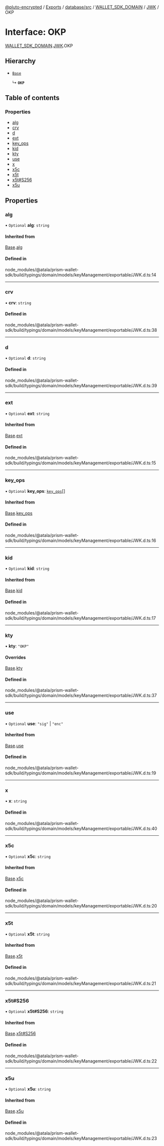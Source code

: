 [@pluto-encrypted](../README.md) / [Exports](../modules.md) / [database/src](../modules/database_src.md) / [WALLET\_SDK\_DOMAIN](../modules/database_src.WALLET_SDK_DOMAIN.md) / [JWK](../modules/database_src.WALLET_SDK_DOMAIN.JWK.md) / OKP

# Interface: OKP

[WALLET\_SDK\_DOMAIN](../modules/database_src.WALLET_SDK_DOMAIN.md).[JWK](../modules/database_src.WALLET_SDK_DOMAIN.JWK.md).OKP

## Hierarchy

- [`Base`](database_src.WALLET_SDK_DOMAIN.JWK.Base.md)

  ↳ **`OKP`**

## Table of contents

### Properties

- [alg](database_src.WALLET_SDK_DOMAIN.JWK.OKP.md#alg)
- [crv](database_src.WALLET_SDK_DOMAIN.JWK.OKP.md#crv)
- [d](database_src.WALLET_SDK_DOMAIN.JWK.OKP.md#d)
- [ext](database_src.WALLET_SDK_DOMAIN.JWK.OKP.md#ext)
- [key\_ops](database_src.WALLET_SDK_DOMAIN.JWK.OKP.md#key_ops)
- [kid](database_src.WALLET_SDK_DOMAIN.JWK.OKP.md#kid)
- [kty](database_src.WALLET_SDK_DOMAIN.JWK.OKP.md#kty)
- [use](database_src.WALLET_SDK_DOMAIN.JWK.OKP.md#use)
- [x](database_src.WALLET_SDK_DOMAIN.JWK.OKP.md#x)
- [x5c](database_src.WALLET_SDK_DOMAIN.JWK.OKP.md#x5c)
- [x5t](database_src.WALLET_SDK_DOMAIN.JWK.OKP.md#x5t)
- [x5t#S256](database_src.WALLET_SDK_DOMAIN.JWK.OKP.md#x5t#s256)
- [x5u](database_src.WALLET_SDK_DOMAIN.JWK.OKP.md#x5u)

## Properties

### alg

• `Optional` **alg**: `string`

#### Inherited from

[Base](database_src.WALLET_SDK_DOMAIN.JWK.Base.md).[alg](database_src.WALLET_SDK_DOMAIN.JWK.Base.md#alg)

#### Defined in

node_modules/@atala/prism-wallet-sdk/build/typings/domain/models/keyManagement/exportable/JWK.d.ts:14

___

### crv

• **crv**: `string`

#### Defined in

node_modules/@atala/prism-wallet-sdk/build/typings/domain/models/keyManagement/exportable/JWK.d.ts:38

___

### d

• `Optional` **d**: `string`

#### Defined in

node_modules/@atala/prism-wallet-sdk/build/typings/domain/models/keyManagement/exportable/JWK.d.ts:39

___

### ext

• `Optional` **ext**: `string`

#### Inherited from

[Base](database_src.WALLET_SDK_DOMAIN.JWK.Base.md).[ext](database_src.WALLET_SDK_DOMAIN.JWK.Base.md#ext)

#### Defined in

node_modules/@atala/prism-wallet-sdk/build/typings/domain/models/keyManagement/exportable/JWK.d.ts:15

___

### key\_ops

• `Optional` **key\_ops**: [`key_ops`](../modules/database_src.WALLET_SDK_DOMAIN.JWK.md#key_ops)[]

#### Inherited from

[Base](database_src.WALLET_SDK_DOMAIN.JWK.Base.md).[key_ops](database_src.WALLET_SDK_DOMAIN.JWK.Base.md#key_ops)

#### Defined in

node_modules/@atala/prism-wallet-sdk/build/typings/domain/models/keyManagement/exportable/JWK.d.ts:16

___

### kid

• `Optional` **kid**: `string`

#### Inherited from

[Base](database_src.WALLET_SDK_DOMAIN.JWK.Base.md).[kid](database_src.WALLET_SDK_DOMAIN.JWK.Base.md#kid)

#### Defined in

node_modules/@atala/prism-wallet-sdk/build/typings/domain/models/keyManagement/exportable/JWK.d.ts:17

___

### kty

• **kty**: ``"OKP"``

#### Overrides

[Base](database_src.WALLET_SDK_DOMAIN.JWK.Base.md).[kty](database_src.WALLET_SDK_DOMAIN.JWK.Base.md#kty)

#### Defined in

node_modules/@atala/prism-wallet-sdk/build/typings/domain/models/keyManagement/exportable/JWK.d.ts:37

___

### use

• `Optional` **use**: ``"sig"`` \| ``"enc"``

#### Inherited from

[Base](database_src.WALLET_SDK_DOMAIN.JWK.Base.md).[use](database_src.WALLET_SDK_DOMAIN.JWK.Base.md#use)

#### Defined in

node_modules/@atala/prism-wallet-sdk/build/typings/domain/models/keyManagement/exportable/JWK.d.ts:19

___

### x

• **x**: `string`

#### Defined in

node_modules/@atala/prism-wallet-sdk/build/typings/domain/models/keyManagement/exportable/JWK.d.ts:40

___

### x5c

• `Optional` **x5c**: `string`

#### Inherited from

[Base](database_src.WALLET_SDK_DOMAIN.JWK.Base.md).[x5c](database_src.WALLET_SDK_DOMAIN.JWK.Base.md#x5c)

#### Defined in

node_modules/@atala/prism-wallet-sdk/build/typings/domain/models/keyManagement/exportable/JWK.d.ts:20

___

### x5t

• `Optional` **x5t**: `string`

#### Inherited from

[Base](database_src.WALLET_SDK_DOMAIN.JWK.Base.md).[x5t](database_src.WALLET_SDK_DOMAIN.JWK.Base.md#x5t)

#### Defined in

node_modules/@atala/prism-wallet-sdk/build/typings/domain/models/keyManagement/exportable/JWK.d.ts:21

___

### x5t#S256

• `Optional` **x5t#S256**: `string`

#### Inherited from

[Base](database_src.WALLET_SDK_DOMAIN.JWK.Base.md).[x5t#S256](database_src.WALLET_SDK_DOMAIN.JWK.Base.md#x5t#s256)

#### Defined in

node_modules/@atala/prism-wallet-sdk/build/typings/domain/models/keyManagement/exportable/JWK.d.ts:22

___

### x5u

• `Optional` **x5u**: `string`

#### Inherited from

[Base](database_src.WALLET_SDK_DOMAIN.JWK.Base.md).[x5u](database_src.WALLET_SDK_DOMAIN.JWK.Base.md#x5u)

#### Defined in

node_modules/@atala/prism-wallet-sdk/build/typings/domain/models/keyManagement/exportable/JWK.d.ts:23
